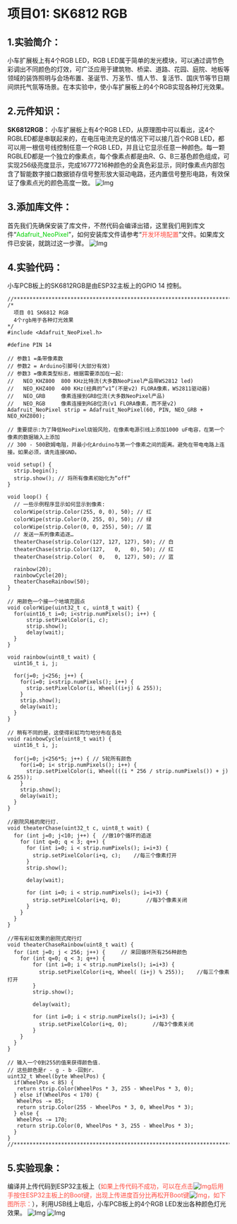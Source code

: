 # 项目01: SK6812 RGB

## 1.实验简介：
小车扩展板上有4个RGB LED，RGB LED属于简单的发光模块，可以通过调节色彩调出不同颜色的灯效，可广泛应用于建筑物、桥梁、道路、花园、庭院、地板等领域的装饰照明与会场布置、圣诞节、万圣节、情人节、复活节、国庆节等节日期间烘托气氛等场景。在本实验中，使小车扩展板上的4个RGB实现各种灯光效果。

## 2.元件知识：
**SK6812RGB：** 小车扩展板上有4个RGB LED，从原理图中可以看出，这4个RGBLED都是串联起来的，在电压电流充足的情况下可以接几百个RGB LED，都可以用一根信号线控制任意一个RGB LED，并且让它显示任意一种颜色。每一颗RGBLED都是一个独立的像素点，每个像素点都是由R、G、B三基色颜色组成，可实现256级亮度显示，完成16777216种颜色的全真色彩显示，同时像素点内部包含了智能数字接口数据锁存信号整形放大驱动电路，还内置信号整形电路，有效保证了像素点光的颜色高度一致。
![Img](/media/img-20230330090513.png)

## 3.添加库文件：
首先我们先确保安装了库文件，不然代码会编译出错，这里我们用到库文件“<span style="color: rgb(0, 209, 0);">Adafruit_NeoPixel</span>”，如何安装库文件请参考“<span style="color: rgb(255, 76, 65);">开发环境配置</span>”文件。如果库文件已安装，就跳过这一步骤。
![Img](/media/img-20230518101152.png)

## 4.实验代码：
小车PCB板上的SK6812RGB是由ESP32主板上的GPIO 14 控制。

```
//*************************************************************************************
/*
  项目 01 SK6812 RGB
  4个rgb用于各种灯光效果
*/
#include <Adafruit_NeoPixel.h>

#define PIN 14

// 参数1 =条带像素数
// 参数2 = Arduino引脚号(大部分有效)
// 参数3 =像素类型标志，根据需要添加在一起:
//   NEO_KHZ800  800 KHz比特流(大多数NeoPixel产品带WS2812 led)
//   NEO_KHZ400  400 KHz(经典的“v1”(不是v2) FLORA像素，WS2811驱动器)
//   NEO_GRB     像素连接到GRB位流(大多数NeoPixel产品)
//   NEO_RGB     像素连接到RGB位流(v1 FLORA像素，而不是v2)
Adafruit_NeoPixel strip = Adafruit_NeoPixel(60, PIN, NEO_GRB + NEO_KHZ800);

// 重要提示:为了降低NeoPixel烧毁风险，在像素电源引线上添加1000 uF电容，在第一个像素的数据输入上添加
// 300 - 500欧姆电阻，并最小化Arduino与第一个像素之间的距离。避免在带电电路上连接。如果必须，请先连接GND。

void setup() {
  strip.begin();
  strip.show(); // 将所有像素初始化为“off”
}

void loop() {
  // 一些示例程序显示如何显示到像素:
  colorWipe(strip.Color(255, 0, 0), 50); // 红
  colorWipe(strip.Color(0, 255, 0), 50); // 绿
  colorWipe(strip.Color(0, 0, 255), 50); // 蓝
  // 发送一系列像素追逐…
  theaterChase(strip.Color(127, 127, 127), 50); // 白
  theaterChase(strip.Color(127,   0,   0), 50); // 红
  theaterChase(strip.Color(  0,   0, 127), 50); // 蓝

  rainbow(20);
  rainbowCycle(20);
  theaterChaseRainbow(50);
}

// 用颜色一个接一个地填充圆点
void colorWipe(uint32_t c, uint8_t wait) {
  for(uint16_t i=0; i<strip.numPixels(); i++) {
      strip.setPixelColor(i, c);
      strip.show();
      delay(wait);
  }
}

void rainbow(uint8_t wait) {
  uint16_t i, j;

  for(j=0; j<256; j++) {
    for(i=0; i<strip.numPixels(); i++) {
      strip.setPixelColor(i, Wheel((i+j) & 255));
    }
    strip.show();
    delay(wait);
  }
}

// 稍有不同的是，这使得彩虹均匀地分布在各处
void rainbowCycle(uint8_t wait) {
  uint16_t i, j;

  for(j=0; j<256*5; j++) { // 5轮所有颜色
    for(i=0; i< strip.numPixels(); i++) {
      strip.setPixelColor(i, Wheel(((i * 256 / strip.numPixels()) + j) & 255));
    }
    strip.show();
    delay(wait);
  }
}

//剧院风格的爬行灯.
void theaterChase(uint32_t c, uint8_t wait) {
  for (int j=0; j<10; j++) {  //做10个循环的追逐
    for (int q=0; q < 3; q++) {
      for (int i=0; i < strip.numPixels(); i=i+3) {
        strip.setPixelColor(i+q, c);    //每三个像素打开
      }
      strip.show();
     
      delay(wait);
     
      for (int i=0; i < strip.numPixels(); i=i+3) {
        strip.setPixelColor(i+q, 0);        //每3个像素关闭
      }
    }
  }
}

//带有彩虹效果的剧院式爬行灯
void theaterChaseRainbow(uint8_t wait) {
  for (int j=0; j < 256; j++) {     // 来回循环所有256种颜色
    for (int q=0; q < 3; q++) {
        for (int i=0; i < strip.numPixels(); i=i+3) {
          strip.setPixelColor(i+q, Wheel( (i+j) % 255));    //每三个像素打开
        }
        strip.show();
       
        delay(wait);
       
        for (int i=0; i < strip.numPixels(); i=i+3) {
          strip.setPixelColor(i+q, 0);        //每3个像素关闭
        }
    }
  }
}

// 输入一个0到255的值来获得颜色值.
// 这些颜色是r - g - b -回到r.
uint32_t Wheel(byte WheelPos) {
  if(WheelPos < 85) {
   return strip.Color(WheelPos * 3, 255 - WheelPos * 3, 0);
  } else if(WheelPos < 170) {
   WheelPos -= 85;
   return strip.Color(255 - WheelPos * 3, 0, WheelPos * 3);
  } else {
   WheelPos -= 170;
   return strip.Color(0, WheelPos * 3, 255 - WheelPos * 3);
  }
}
//*************************************************************************************
```

## 5.实验现象：
编译并上传代码到ESP32主板上（<span style="color: rgb(255, 76, 65);">如果上传代码不成功，可以在点击![Img](/media/img-20230330092521.png)后用手按住ESP32主板上的Boot键，出现上传进度百分比再松开Boot键![Img](/media/img-20230331144331.png)，如下图所示：</span>），利用USB线上电后，小车PCB板上的4个RGB LED发出各种颜色灯光效果。
![Img](/media/img-20230330093000.png)
![Img](/media/img-20230331092416.png)












